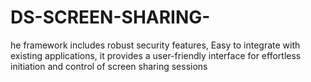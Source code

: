 # DS-SCREEN-SHARING-
he framework includes robust security features, Easy to integrate with existing applications, it provides a user-friendly interface for effortless initiation and control of screen sharing sessions
